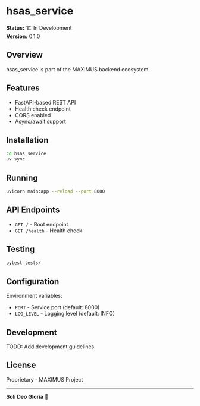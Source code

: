 # hsas_service

**Status:** 🏗️ In Development  
**Version:** 0.1.0

## Overview

hsas_service is part of the MAXIMUS backend ecosystem.

## Features

- FastAPI-based REST API
- Health check endpoint
- CORS enabled
- Async/await support

## Installation

```bash
cd hsas_service
uv sync
```

## Running

```bash
uvicorn main:app --reload --port 8000
```

## API Endpoints

- `GET /` - Root endpoint
- `GET /health` - Health check

## Testing

```bash
pytest tests/
```

## Configuration

Environment variables:
- `PORT` - Service port (default: 8000)
- `LOG_LEVEL` - Logging level (default: INFO)

## Development

TODO: Add development guidelines

## License

Proprietary - MAXIMUS Project

---

**Soli Deo Gloria** 🙏

